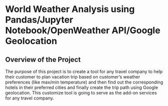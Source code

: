 # World Weather Analysis using Pandas/Jupyter Notebook/OpenWeather API/Google Geolocation 
## Overview of the Project
The purpose of this project is to create a tool for any travel company to help their customer to plan vacation trip based on customer’s weather preferences (like max/min temperature) and then find out the corresponding hotels in their preferred cities and finally create the trip path using Google geolocation.
This customize tool is going to serve as the add-on services for any travel company.
